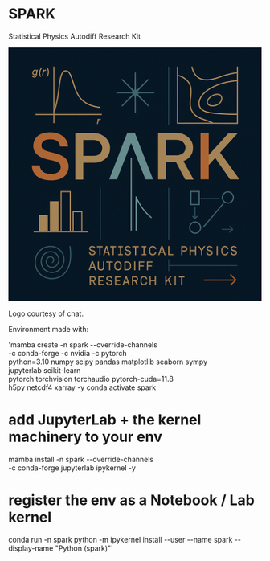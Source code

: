 # SPARK
Statistical Physics Autodiff Research Kit

![Alt text](SPARK_Logo.png)

Logo courtesy of chat. 

Environment made with:

'mamba create -n spark --override-channels \
      -c conda-forge -c nvidia -c pytorch \
      python=3.10 numpy scipy pandas matplotlib seaborn sympy \
      jupyterlab scikit-learn \
      pytorch torchvision torchaudio pytorch-cuda=11.8 \
      h5py netcdf4 xarray -y
conda activate spark

# add JupyterLab + the kernel machinery to your env
mamba install -n spark --override-channels \
      -c conda-forge jupyterlab ipykernel -y

# register the env as a Notebook / Lab kernel
conda run -n spark python -m ipykernel install --user --name spark --display-name "Python (spark)"'
